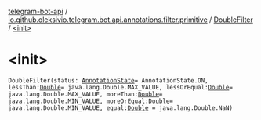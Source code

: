 [telegram-bot-api](../../index.md) / [io.github.oleksivio.telegram.bot.api.annotations.filter.primitive](../index.md) / [DoubleFilter](index.md) / [&lt;init&gt;](./-init-.md)

# &lt;init&gt;

`DoubleFilter(status: `[`AnnotationState`](../../io.github.oleksivio.telegram.bot.api.model.annotation/-annotation-state/index.md)` = AnnotationState.ON, lessThan: `[`Double`](https://kotlinlang.org/api/latest/jvm/stdlib/kotlin/-double/index.html)` = java.lang.Double.MAX_VALUE, lessOrEqual: `[`Double`](https://kotlinlang.org/api/latest/jvm/stdlib/kotlin/-double/index.html)` = java.lang.Double.MAX_VALUE, moreThan: `[`Double`](https://kotlinlang.org/api/latest/jvm/stdlib/kotlin/-double/index.html)` = java.lang.Double.MIN_VALUE, moreOrEqual: `[`Double`](https://kotlinlang.org/api/latest/jvm/stdlib/kotlin/-double/index.html)` = java.lang.Double.MIN_VALUE, equal: `[`Double`](https://kotlinlang.org/api/latest/jvm/stdlib/kotlin/-double/index.html)` = java.lang.Double.NaN)`
